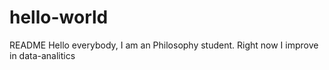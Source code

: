 # hello-world
README
Hello everybody, I am an Philosophy student.
Right now I improve in data-analitics

